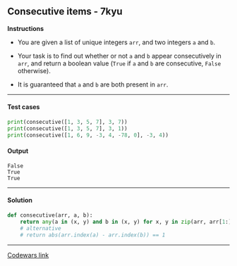 ## Consecutive items - 7kyu

**Instructions**

- You are given a list of unique integers `arr`, and two integers `a` and `b`.

- Your task is to find out whether or not `a` and `b` appear consecutively in `arr`, and return a boolean value (`True` if `a` and `b` are consecutive, `False` otherwise).

- It is guaranteed that `a` and `b` are both present in `arr`.

---

#### Test cases

```python
print(consecutive([1, 3, 5, 7], 3, 7))
print(consecutive([1, 3, 5, 7], 3, 1))
print(consecutive([1, 6, 9, -3, 4, -78, 0], -3, 4))
```

#### Output 
```
False
True
True
```

---

#### Solution

```python
def consecutive(arr, a, b):
    return any(a in (x, y) and b in (x, y) for x, y in zip(arr, arr[1:]))
    # alternative
    # return abs(arr.index(a) - arr.index(b)) == 1
```

---


[Codewars link](https://www.codewars.com/kata/5f6d533e1475f30001e47514/solutions/python)
